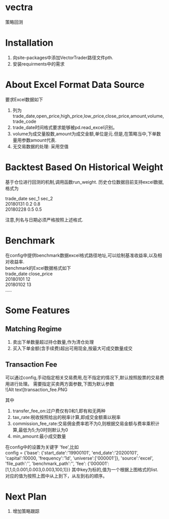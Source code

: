 # vectra
策略回测

# Installation
1. 向site-packages中添加VectorTrader路径文件pth.
2. 安装requirments中的需求

# About Excel Format Data Source
要求Excel数据如下
1. 列为trade\_date,open\_price,high\_price,low\_price,close\_price,amount,volume,trade\_code
2. trade\_date时间格式要求能够被pd.read_excel识别。
3. volume为成交量股数,amount为成交金额,单位是元.但是,在策略当中,下单数量用参数amount代表.
4. 无交易数据的处理: 采用空值

# Backtest Based On Historical Weight
基于仓位进行回测的机制,调用函数run_weight.
历史仓位数据目前支持excel数据,格式为  

trade_date sec_1 sec_2   
20180131	0.2   0.8    
20180228	0.5	  0.5  

注意,列名与日期必须严格按照上述格式.
# Benchmark
在config中提供benchmark数据excel格式路径地址,可以绘制基准收益率,以及相对收益率.  
benchmark的Excel数据格式如下  
trade_date close_price  
20180101	12  
20180102	13  
.....

# Some Features
## Matching Regime
1. 卖出下单数量超过持仓数量,作为清仓处理
2. 买入下单金额(含手续费)超出可用现金,按最大可成交数量成交

## Transaction Fee
可以通过config,手动指定相关交易费用,在不指定的情况下,默认按照股票的交易费用进行处理。
需要指定买卖两方面参数,下图为默认参数  
![Alt text]transaction_fee.PNG

其中 
1. transfer\_fee\_on:过户费仅有0和1,即有和无两种  
2. tax\_rate:税收按照给出的税率计算,即成交金额乘以税率  
3. commission\_fee\_rate:交易佣金费率若不为0,则根据交易金额与费率乘积计算,最低为5;为0时则默认为0
4. min\_amount:最小成交数量

在config中的设置为关键字 'fee',比如  
config = {'base':
    {'start_date':'19900101',
     'end_date':'20200101',
     'capital':10000,
     'frequency':'1d',
     'universe':['000001']},
	 'source':'excel',
	 'file_path':'',
	 'benchmark_path':'',
	 'fee':
	 {'000001':[1,1,0,0.001,0.003,0.003,100,1]}}
其中key为标的,值为一个根据上图格式的list.  
对应的值为按照上图中从上到下，从左到右的顺序。

# Next Plan
1. 增加策略跟踪
